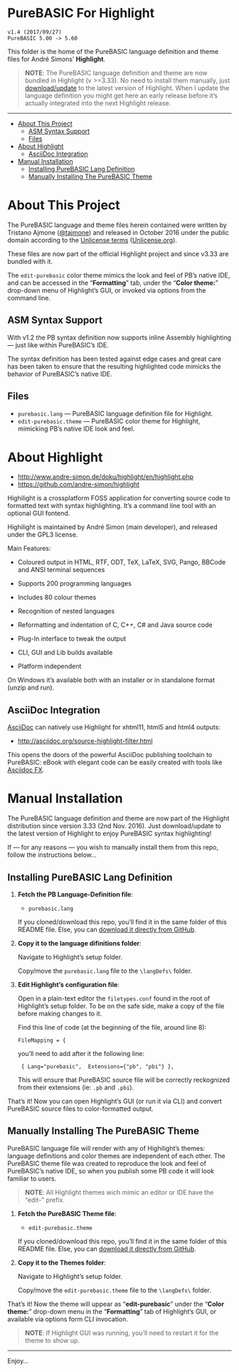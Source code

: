 PureBASIC For Highlight
=======================

    v1.4 (2017/09/27)
    PureBASIC 5.00 -> 5.60

This folder is the home of the PureBASIC language definition and theme files for André Simons’ **Highlight**.

> **NOTE**: The PureBASIC language definition and theme are now bundled in Highlight (v &gt;=3.33). No need to install them manually, just [download/update](http://www.andre-simon.de/zip/download.php) to the latest version of Highlight. When I update the language definition you might get here an early release before it’s actually integrated into the next Highlight release.

------------------------------------------------------------------------

<!-- #toc -->
-   [About This Project](#about-this-project)
    -   [ASM Syntax Support](#asm-syntax-support)
    -   [Files](#files)
-   [About Highlight](#about-highlight)
    -   [AsciiDoc Integration](#asciidoc-integration)
-   [Manual Installation](#manual-installation)
    -   [Installing PureBASIC Lang Definition](#installing-purebasic-lang-definition)
    -   [Manually Installing The PureBASIC Theme](#manually-installing-the-purebasic-theme)

<!-- /toc -->
About This Project
==================

The PureBASIC language and theme files herein contained were written by Tristano Ajmone ([@tajmone](https://github.com/tajmone)) and released in October 2016 under the public domain according to the [Unlicense terms](./UNLICENSE) ([Unlicense.org](http://unlicense.org)).

These files are now part of the official Highlight project and since v3.33 are bundled with it.

The `edit-purebasic` color theme mimics the look and feel of PB’s native IDE, and can be accessed in the “**Formatting**” tab, under the “**Color theme:**” drop-down menu of Highlight’s GUI, or invoked via options from the command line.

ASM Syntax Support
------------------

With v1.2 the PB syntax definition now supports inline Assembly highlighting — just like within PureBASIC’s IDE.

The syntax definition has been tested against edge cases and great care has been taken to ensure that the resulting highlighted code mimicks the behavior of PureBASIC’s native IDE.

Files
-----

-   `purebasic.lang` — PureBASIC language definition file for Highlight.
-   `edit-purebasic.theme` — PureBASIC color theme for Highlight, mimicking PB’s native IDE look and feel.

About Highlight
===============

-   <http://www.andre-simon.de/doku/highlight/en/highlight.php>
-   <https://github.com/andre-simon/highlight>

Highilight is a crossplatform FOSS application for converting source code to formatted text with syntax highlighting. It’s a command line tool with an optional GUI fontend.

Highilight is maintained by André Simon (main developer), and released under the GPL3 license.

Main Features:

-   Coloured output in HTML, RTF, ODT, TeX, LaTeX, SVG, Pango, BBCode and ANSI terminal sequences

-   Supports 200 programming languages

-   Includes 80 colour themes

-   Recognition of nested languages

-   Reformatting and indentation of C, C++, C\# and Java source code

-   Plug-In interface to tweak the output

-   CLI, GUI and Lib builds available

-   Platform independent

On Windows it’s available both with an installer or in standalone format (unzip and run).

AsciiDoc Integration
--------------------

[AsciiDoc](http://asciidoc.org) can natively use Highlight for xhtml11, html5 and html4 outputs:

-   <http://asciidoc.org/source-highlight-filter.html>

This opens the doors of the powerful AsciiDoc publishing toolchain to PureBASIC: eBook with elegant code can be easily created with tools like [Asciidoc FX](http://www.asciidocfx.com/).

Manual Installation
===================

The PureBASIC language definition and theme are now part of the Highlight distribution since version 3.33 (2nd Nov. 2016). Just download/update to the latest version of Highlight to enjoy PureBASIC syntax highlighting!

If — for any reasons — you wish to manually install them from this repo, follow the instructions below…

Installing PureBASIC Lang Definition
------------------------------------

1.  **Fetch the PB Language-Definition file**:

    -   `purebasic.lang`

    If you cloned/download this repo, you’ll find it in the same folder of this README file. Else, you can [download it directly from GitHub](https://raw.githubusercontent.com/tajmone/purebasic-archives/master/syntax-highlighting/highlight/purebasic.lang).

2.  **Copy it to the language difinitions folder**:

    Navigate to Highlight’s setup folder.

    Copy/move the `purebasic.lang` file to the `\langDefs\` folder.

3.  **Edit Highlight’s configuration file**:

    Open in a plain-text editor the `filetypes.conf` found in the root of Highlight’s setup folder. To be on the safe side, make a copy of the file before making changes to it.

    Find this line of code (at the beginning of the file, around line 8):

    ``` {.lua}
    FileMapping = {
    ```

    you’ll need to add after it the following line:

    ``` {.lua}
     { Lang="purebasic",  Extensions={"pb", "pbi"} },
    ```

    This will ensure that PureBASIC source file will be correctly reckognized from their extensions (ie: `.pb` and `.pbi`).

That’s it! Now you can open Highlight’s GUI (or run it via CLI) and convert PureBASIC source files to color-formatted output.

Manually Installing The PureBASIC Theme
---------------------------------------

PureBASIC language file will render with any of Highilight’s themes: language definitions and color themes are independent of each other. The PureBASIC theme file was created to reproduce the look and feel of PureBASIC’s native IDE, so when you publish some PB code it will look familiar to users.

> **NOTE**: All Highlight themes wich mimic an editor or IDE have the “edit-” prefix.

1.  **Fetch the PureBASIC Theme file**:

    -   `edit-purebasic.theme`

    If you cloned/download this repo, you’ll find it in the same folder of this README file. Else, you can [download it directly from GitHub](https://raw.githubusercontent.com/tajmone/purebasic-archives/master/syntax-highlighting/highlight/edit-purebasic.theme).

2.  **Copy it to the Themes folder**:

    Navigate to Highlight’s setup folder.

    Copy/move the `edit-purebasic.theme` file to the `\langDefs\` folder.

That’s it! Now the theme will uppear as “**edit-purebasic**” under the “**Color theme:**” drop-down menu in the “**Formatting**” tab of Highlight’s GUI, or available via options form CLI invocation.

> **NOTE**: If Highlight GUI was running, you’ll need to restart it for the theme to show up.

------------------------------------------------------------------------

Enjoy…
